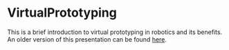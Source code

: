 VirtualPrototyping
==================

This is a brief introduction to virtual prototyping in robotics and its benefits. An older version of this presentation can be found [here](http://prezi.com/hjck7s0sbug8/virtual-prototyping/).
